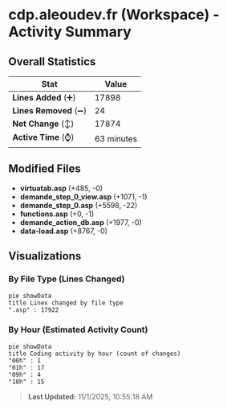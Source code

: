# cdp.aleoudev.fr (Workspace) - Activity Summary 

## Overall Statistics

| Stat                   | Value                                                             |
| ---------------------- | ----------------------------------------------------------------- |
| **Lines Added** (➕)   | 17898                                          |
| **Lines Removed** (➖) | 24                                        |
| **Net Change** (↕)    | 17874                |
| **Active Time** (⌚)   | 63 minutes |


## Modified Files
- **virtuatab.asp** (+485, -0)
- **demande_step_0_view.asp** (+1071, -1)
- **demande_step_0.asp** (+5598, -22)
- **functions.asp** (+0, -1)
- **demande_action_db.asp** (+1977, -0)
- **data-load.asp** (+8767, -0)

## Visualizations

### By File Type (Lines Changed)

```mermaid
pie showData
title Lines changed by file type
".asp" : 17922
```

### By Hour (Estimated Activity Count)

```mermaid
pie showData
title Coding activity by hour (count of changes)
"00h" : 1
"01h" : 17
"09h" : 4
"10h" : 15
```


> **Last Updated:** 11/1/2025, 10:55:18 AM